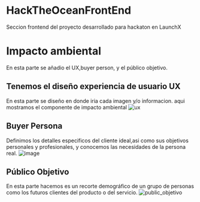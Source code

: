 # HackTheOceanFrontEnd
Seccion frontend del proyecto desarrollado para hackaton en LaunchX 

# Impacto ambiental

En esta parte  se añadio el UX,buyer person, y el público objetivo.



## Tenemos el diseño experiencia de usuario UX
En esta parte se diseño en donde iria cada imagen y/o informacion.
aqui mostramos el componente de impacto ambiental
![ux](https://user-images.githubusercontent.com/33709574/168485811-10886cd5-40f6-4dac-a639-2f8757acd3a3.png)


## Buyer Persona
Definimos los detalles especificos del cliente ideal,asi como sus objetivos personales y profesionales,
y conocemos las necesidades de la persona real.
![image](https://user-images.githubusercontent.com/33709574/168485833-55ab5370-6d96-469a-8399-d551febd59fe.png)

## Público Objetivo
En esta parte hacemos es un recorte demográfico de un grupo de personas como los futuros clientes del producto o del servicio.
![public_objetivo](https://user-images.githubusercontent.com/33709574/168485838-bb480894-14c5-4903-ace4-bf468baa801a.jpg)
